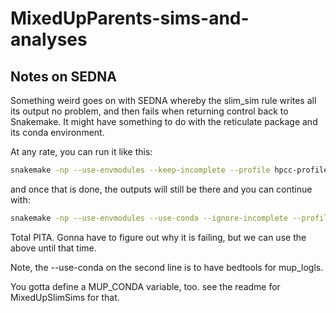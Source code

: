 # MixedUpParents-sims-and-analyses

## Notes on SEDNA

Something weird goes on with SEDNA whereby the slim_sim rule writes all its output
no problem, and then fails when returning control back to Snakemake.  It might
have something to do with the reticulate package and its conda environment.

At any rate, you can run it like this:
```sh
snakemake -np --use-envmodules --keep-incomplete --profile hpcc-profiles/slurm/sedna
```
and once that is done, the outputs will still be there and you can continue with:
```sh
snakemake -np --use-envmodules --use-conda --ignore-incomplete --profile hpcc-profiles/slurm/sedna
```

Total PITA.  Gonna have to figure out why it is failing, but we can use the above
until that time.

Note, the --use-conda on the second line is to have bedtools for mup_logls.

You gotta define a MUP_CONDA variable, too. see the readme for MixedUpSlimSims for that.




